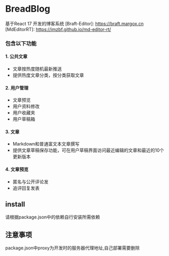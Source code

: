 # BreadBlog
基于React 17 开发的博客系统
[Braft-Editor]: https://braft.margox.cn
[MdEditorRT]: https://imzbf.github.io/md-editor-rt/
### 包含以下功能
#### 1. 公共文章
  * 文章按热度随机最新推送
  * 提供热度文章分类，按分类获取文章

#### 2. 用户管理
  * 文章预览
  * 用户资料修改
  * 用户收藏夹
  * 用户草稿箱
  
#### 3. 文章
  * Markdown和普通富文本文章撰写
  * 提供文章草稿保存功能，可在用户草稿界面访问最近编辑的文章和最近的10个更新版本

#### 4. 文章预览
  * 匿名与公开评论发
  * 追评回复发表
## install
 请根据package.json中的依赖自行安装所需依赖
## 注意事项
 package.json中proxy为开发时的服务器代理地址,自己部署需要删除
